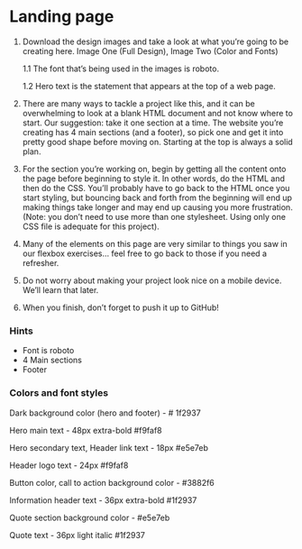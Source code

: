 # Landing page

  1.  Download the design images and take a look at what you’re going to be
      creating here. Image One (Full Design), Image Two (Color and Fonts)

      1.1 The font that’s being used in the images is roboto.

      1.2 Hero text is the statement that appears at the top of a web page.

 2.   There are many ways to tackle a project like this, and it can be overwhelming
      to look at a blank HTML document and not know where to start.
      Our suggestion: take it one section at a time. The website you’re creating
      has 4 main sections (and a footer), so pick one and get it into pretty good
      shape before moving on. Starting at the top is always a solid plan.
 3.   For the section you’re working on, begin by getting all the content onto the
      page before beginning to style it. In other words, do the HTML and then do
      the CSS. You’ll probably have to go back to the HTML once you start
      styling, but bouncing back and forth from the beginning will end up making
      things take longer and may end up causing you more frustration.
      (Note: you don’t need to use more than one stylesheet. Using only one CSS
      file is adequate for this project).

 4.   Many of the elements on this page are very similar to things you saw in our
      flexbox exercises… feel free to go back to those if you need a refresher.

 5.   Do not worry about making your project look nice on a mobile device.
      We’ll learn that later.

 6.   When you finish, don’t forget to push it up to GitHub!

### Hints
  - Font is roboto
  - 4 Main sections
  - Footer

### Colors and font styles
Dark background color (hero and footer) - # 1f2937

Hero main text - 48px extra-bold #f9faf8

Hero secondary text, Header link text - 18px #e5e7eb

Header logo text - 24px #f9faf8

Button color, call to action background color - #3882f6

Information header text - 36px extra-bold #1f2937

Quote section background color - #e5e7eb

Quote text - 36px light italic #1f2937
